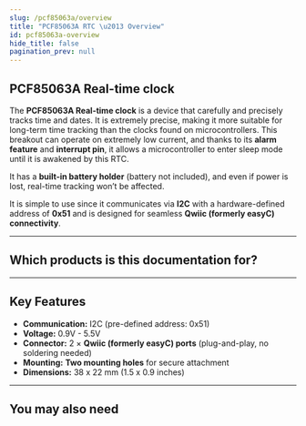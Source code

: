 ```yaml
---
slug: /pcf85063a/overview
title: "PCF85063A RTC \u2013 Overview"
id: pcf85063a-overview
hide_title: false
pagination_prev: null
---
```

## PCF85063A Real-time clock

The **PCF85063A Real-time clock** is a device that carefully and precisely tracks time and dates. It is extremely precise, making it more suitable for long-term time tracking than the clocks found on microcontrollers. This breakout can operate on extremely low current, and thanks to its **alarm feature** and **interrupt pin**, it allows a microcontroller to enter sleep mode until it is awakened by this RTC.

It has a **built-in battery holder** (battery not included), and even if power is lost, real-time tracking won’t be affected.

It is simple to use since it communicates via **I2C** with a hardware-defined address of **0x51** and is designed for seamless **Qwiic (formerly easyC) connectivity**.

<CenteredImage src="/img/pcf85063a/333051.jpg" alt="PCF85063A Real time clock" caption="PCF85063A Real time clock" width="500px"/>

---

## Which products is this documentation for?

<QuickLink 
  title="Real time clock RTC PCF85063A breakout" 
  description="333051"
  url="https://soldered.com/product/real-time-clock-rtc-pcf85063a-breakout/"
  image="/img/pcf85063a/333051.jpg" 
/>

---

## Key Features

- **Communication:** I2C (pre-defined address: 0x51)
- **Voltage:** 0.9V - 5.5V
- **Connector:** 2 × **Qwiic (formerly easyC) ports** (plug-and-play, no soldering needed) 
- **Mounting:** **Two mounting holes** for secure attachment  
- **Dimensions:** 38 x 22 mm (1.5 x 0.9 inches)

---

## You may also need

<QuickLink 
  title="Qwiic cable" 
  description="Qwiic (formerly easyC) compatible cables with connectors on both ends, available in various lengths."
  url="https://soldered.com/product/easyc-cable/"
  image="/img/333311.webp" 
/>